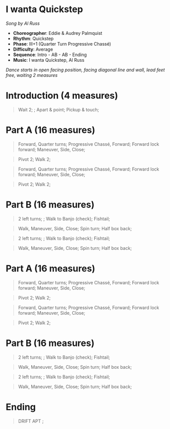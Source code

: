 # I wanta Quickstep
*Song by Al Russ*

* **Choreographer**: Eddie & Audrey Palmquist
* **Rhythm**: Quickstep
* **Phase**: III+1 (Quarter Turn Progressive Chassé)
* **Difficulty**: Average
* **Sequence**: Intro - AB - AB - Ending
* **Music**: I wanta Quickstep, Al Russ

*Dance starts in open facing position, facing diagonal line and wall, lead feet free, waiting 2 measures*

# Introduction (4 measures)

> Wait 2; ; Apart & point; Pickup & touch;

# Part A (16 measures)

> Forward, Quarter turns; Progressive Chassé, Forward; Forward lock forward; Maneuver, Side, Close;

> Pivot 2; Walk 2;

> Forward, Quarter turns; Progressive Chassé, Forward; Forward lock forward; Maneuver, Side, Close;

> Pivot 2; Walk 2;


# Part B (16 measures)

> 2 left turns; ; Walk to Banjo (check); Fishtail;

> Walk, Maneuver, Side, Close; Spin turn; Half box back;


> 2 left turns; ; Walk to Banjo (check); Fishtail;

> Walk, Maneuver, Side, Close; Spin turn; Half box back;

# Part A (16 measures)

> Forward, Quarter turns; Progressive Chassé, Forward; Forward lock forward; Maneuver, Side, Close;

> Pivot 2; Walk 2;

> Forward, Quarter turns; Progressive Chassé, Forward; Forward lock forward; Maneuver, Side, Close;

> Pivot 2; Walk 2;

# Part B (16 measures)

> 2 left turns; ; Walk to Banjo (check); Fishtail;

> Walk, Maneuver, Side, Close; Spin turn; Half box back;


> 2 left turns; ; Walk to Banjo (check); Fishtail;

> Walk, Maneuver, Side, Close; Spin turn; Half box back;

# Ending

> DRIFT APT ;
